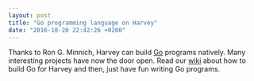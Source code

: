 ```yaml
---
layout: post
title: "Go programming language on Harvey"
date: "2016-10-20 22:42:26 +0200"
---
```

Thanks to Ron G. Minnich, Harvey can build [Go](http://www.golang.org) programs natively. Many interesting projects have now the door open. Read our [wiki](https://github.com/Harvey-OS/harvey/wiki/Go-on-Harvey) about how to build Go for Harvey and then, just have fun writing Go programs.
